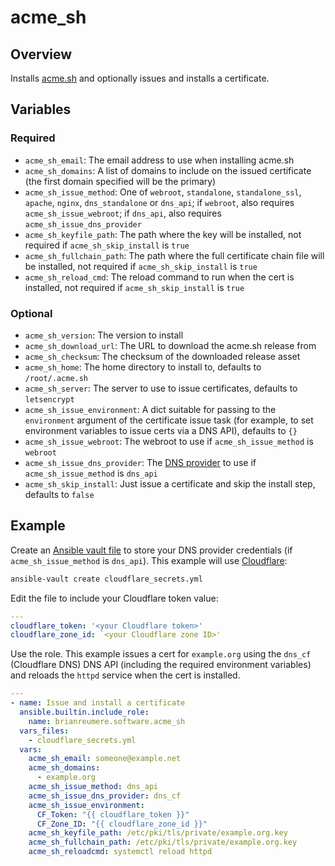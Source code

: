 # acme_sh

## Overview

Installs [acme.sh](https://github.com/acmesh-official/acme.sh) and optionally issues and installs a certificate.

## Variables

### Required

- `acme_sh_email`: The email address to use when installing acme.sh
- `acme_sh_domains`: A list of domains to include on the issued certificate (the first domain specified will be the primary)
- `acme_sh_issue_method`: One of `webroot`, `standalone`, `standalone_ssl`, `apache`, `nginx`, `dns_standalone` or `dns_api`; if `webroot`, also requires `acme_sh_issue_webroot`; if `dns_api`, also requires `acme_sh_issue_dns_provider`
- `acme_sh_keyfile_path`: The path where the key will be installed, not required if `acme_sh_skip_install` is `true`
- `acme_sh_fullchain_path`: The path where the full certificate chain file will be installed, not required if `acme_sh_skip_install` is `true`
- `acme_sh_reload_cmd`: The reload command to run when the cert is installed, not required if `acme_sh_skip_install` is `true`

### Optional

- `acme_sh_version`: The version to install
- `acme_sh_download_url`: The URL to download the acme.sh release from
- `acme_sh_checksum`: The checksum of the downloaded release asset
- `acme_sh_home`: The home directory to install to, defaults to `/root/.acme.sh`
- `acme_sh_server`: The server to use to issue certificates, defaults to `letsencrypt`
- `acme_sh_issue_environment`: A dict suitable for passing to the `environment` argument of the certificate issue task (for example, to set environment variables to issue certs via a DNS API), defaults to `{}`
- `acme_sh_issue_webroot`: The webroot to use if `acme_sh_issue_method` is `webroot`
- `acme_sh_issue_dns_provider`: The [DNS provider](https://github.com/acmesh-official/acme.sh/wiki/dnsapi) to use if `acme_sh_issue_method` is `dns_api`
- `acme_sh_skip_install`: Just issue a certificate and skip the install step, defaults to `false`

## Example

Create an [Ansible vault file](https://docs.ansible.com/ansible/latest/vault_guide/vault_encrypting_content.html#encrypting-files-with-ansible-vault) to store your DNS provider credentials (if `acme_sh_issue_method` is `dns_api`). This example will use [Cloudflare](https://github.com/acmesh-official/acme.sh/wiki/dnsapi#1-cloudflare-option):

```sh
ansible-vault create cloudflare_secrets.yml
```

Edit the file to include your Cloudflare token value:

```yaml
---
cloudflare_token: '<your Cloudflare token>'
cloudflare_zone_id: `<your Cloudflare zone ID>'
```

Use the role. This example issues a cert for `example.org` using the `dns_cf` (Cloudflare DNS) DNS API (including the required environment variables) and reloads the `httpd` service when the cert is installed.

```yaml
---
- name: Issue and install a certificate
  ansible.builtin.include_role:
    name: brianreumere.software.acme_sh
  vars_files:
    - cloudflare_secrets.yml
  vars:
    acme_sh_email: someone@example.net
    acme_sh_domains:
      - example.org
    acme_sh_issue_method: dns_api
    acme_sh_issue_dns_provider: dns_cf
    acme_sh_issue_environment:
      CF_Token: "{{ cloudflare_token }}"
      CF_Zone_ID: "{{ cloudflare_zone_id }}"
    acme_sh_keyfile_path: /etc/pki/tls/private/example.org.key
    acme_sh_fullchain_path: /etc/pki/tls/private/example.org.key
    acme_sh_reloadcmd: systemctl reload httpd
```
